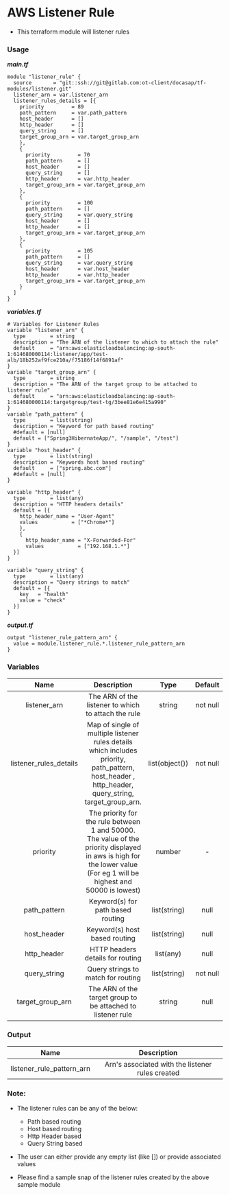 # AWS Listener Rule

- This terraform module will listener rules

### Usage
***main.tf***
```hcl
module "listener_rule" {
  source       = "git::ssh://git@gitlab.com:ot-client/docasap/tf-modules/listener.git"
  listener_arn = var.listener_arn
  listener_rules_details = [{
    priority         = 89
    path_pattern     = var.path_pattern
    host_header      = []
    http_header      = []
    query_string     = []
    target_group_arn = var.target_group_arn
    },
    {
      priority         = 70
      path_pattern     = []
      host_header      = []
      query_string     = []
      http_header      = var.http_header
      target_group_arn = var.target_group_arn
    },
    {
      priority         = 100
      path_pattern     = []
      query_string     = var.query_string
      host_header      = []
      http_header      = []
      target_group_arn = var.target_group_arn
    },
    {
      priority         = 105
      path_pattern     = []
      query_string     = var.query_string
      host_header      = var.host_header
      http_header      = var.http_header
      target_group_arn = var.target_group_arn
    }
  ]
}
```

***variables.tf***
```hcl
# Variables for Listener Rules
variable "listener_arn" {
  type        = string
  description = "The ARN of the listener to which to attach the rule"
  default     = "arn:aws:elasticloadbalancing:ap-south-1:614680000114:listener/app/test-alb/18b252af9fce210a/f75186f14f6891af"
}
variable "target_group_arn" {
  type        = string
  description = "The ARN of the target group to be attached to listener rule"
  default     = "arn:aws:elasticloadbalancing:ap-south-1:614680000114:targetgroup/test-tg/3bee81e6e415a990"
}
variable "path_pattern" {
  type        = list(string)
  description = "Keyword for path based routing"
  #default = [null]
  default = ["Spring3HibernateApp/", "/sample", "/test"]
}
variable "host_header" {
  type        = list(string)
  description = "Keywords host based routing"
  default     = ["spring.abc.com"]
  #default = [null]
}

variable "http_header" {
  type        = list(any)
  description = "HTTP headers details"
  default = [{
    http_header_name = "User-Agent"
    values           = ["*Chrome*"]
    },
    {
      http_header_name = "X-Forwarded-For"
      values           = ["192.168.1.*"]
  }]
}

variable "query_string" {
  type        = list(any)
  description = "Query strings to match"
  default = [{
    key   = "health"
    value = "check"
  }]
}
```

***output.tf***
```hcl
output "listener_rule_pattern_arn" {
  value = module.listener_rule.*.listener_rule_pattern_arn
}
```

### Variables

| Name  | Description | Type | Default | Required |
| :-------------: | :-------------: | :-------------: | :-------------: | :-------------: | 
| listener_arn  | The ARN of the listener to which to attach the rule  | string  | not null  | yes  | 
| listener_rules_details  | Map of single of multiple listener rules details which includes priority, path_pattern, host_header , http_header, query_string, target_group_arn. | list(object())  | not null  | yes  |
| priority | The priority for the rule between 1 and 50000. The value of the priority displayed in aws is high for the lower value (For eg 1 will be highest and 50000 is lowest) | number  | -  | yes  |
| path_pattern  | Keyword(s) for path based routing  | list(string) | null  | yes  |
| host_header  | Keyword(s) host based routing  | list(string)  | null  | yes  |
| http_header  | HTTP headers details for routing  | list(any)  | null  | yes  |
| query_string  | Query strings to match for routing | list(string)  | not null  | yes  |
| target_group_arn  | The ARN of the target group to be attached to listener rule  | string  | null  | yes  |


### Output

| Name  | Description |
| :-------------: | :-------------: |
| listener_rule_pattern_arn  | Arn's associated with the listener rules created  |

### Note:

 - The listener rules can be any of the below:
    - Path based routing
    - Host based routing
    - Http Header based 
    - Query String based
 - The user can either provide any empty list (like []) or provide associated values 

 - Please find a sample snap of the listener rules created by the above sample module

